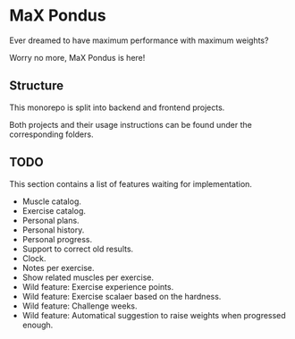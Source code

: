 # MaX Pondus
Ever dreamed to have maximum performance with maximum weights?

Worry no more, MaX Pondus is here!

## Structure
This monorepo is split into backend and frontend projects.

Both projects and their usage instructions can be found under the corresponding folders.

## TODO
This section contains a list of features waiting for implementation.

- Muscle catalog.
- Exercise catalog.
- Personal plans.
- Personal history.
- Personal progress.
- Support to correct old results.
- Clock.
- Notes per exercise.
- Show related muscles per exercise.
- Wild feature: Exercise experience points.
- Wild feature: Exercise scalaer based on the hardness.
- Wild feature: Challenge weeks.
- Wild feature: Automatical suggestion to raise weights when progressed enough.